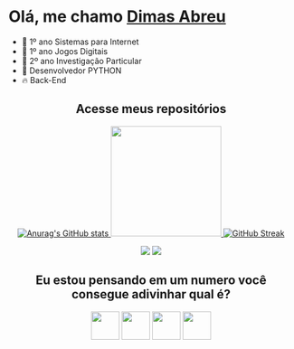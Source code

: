 # Olá, me chamo [Dimas Abreu](https://www.linkedin.com/in/dimasdeabreu/)

- :telescope: 1º ano Sistemas para Internet
- :telescope: 1º ano Jogos Digitais
- :telescope: 2º ano Investigação Particular
- :seedling: Desenvolvedor PYTHON
- :fire: Back-End
<div align='center'>
  <h2>
    <a
    target="_blank"
    style="text-decoration: none"
    href="https://github.com/dimasabreu?tab=stars"
    >Acesse meus repositórios</a>
  </h2>
</div>


<div align="center">
  <a href="https://github.com/dimasabreu">
  
  <div align = "center">
  
  ![Anurag's GitHub stats](https://github-readme-stats.vercel.app/api?username=dimasabreu&theme=vision-friendly-dark&show_icons=true)
  <img height="195em" src="https://github-readme-stats.vercel.app/api/top-langs/?username=dimasabreu&layout=compact&langs_count=168&theme=vision-friendly-dark"/>
  [![GitHub Streak](http://github-readme-streak-stats.herokuapp.com?user=dimasabreu&theme=highcontrast)](https://git.io/streak-stats)
  
</div>
</div>

<div align = "center">
  
  
  <a href = "mailto:dimasabreu@live.com"><img src="https://img.shields.io/badge/Microsoft_Outlook-0078D4?style=for-the-badge&logo=microsoft-outlook&logoColor=white" target="_blank"></a>
  <a href="https://www.linkedin.com/in/dimasdeabreu/" target="_blank"><img src="https://img.shields.io/badge/-LinkedIn-%230077B5?style=for-the-badge&logo=linkedin&logoColor=white" target="_blank"></a> 
</div>


<div align="center">

  ## Eu estou pensando em um numero você consegue adivinhar qual é?
  
   <a href="http://dimasabreu.pythonanywhere.com/?=1"><img src="https://github.com/dimasabreu/dimasabreu/blob/main/img/um.png" height="50"></a>
   <a href="http://dimasabreu.pythonanywhere.com/?=2"><img src="https://github.com/dimasabreu/dimasabreu/blob/main/img/2.png" height="50"></a>
   <a href="http://dimasabreu.pythonanywhere.com/?=3"><img src="https://github.com/dimasabreu/dimasabreu/blob/main/img/3.png" height="50"></a>
   <a href="http://dimasabreu.pythonanywhere.com/?=4"><img src="https://github.com/dimasabreu/dimasabreu/blob/main/img/4.png" height="50"></a>
   
 </div>
